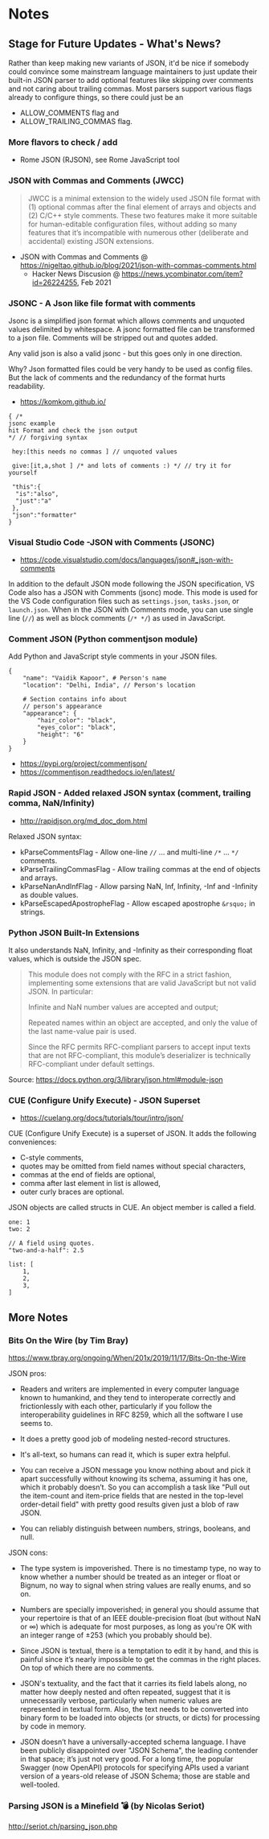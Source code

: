 # Notes

## Stage for Future Updates - What's News?

Rather than keep making new variants of JSON, it'd be nice if somebody could convince some mainstream language maintainers 
to just update their built-in JSON parser to add optional features like skipping over comments and not caring about trailing commas. Most parsers support various flags already to configure things, 
so there could just be an
- ALLOW_COMMENTS flag and 
- ALLOW_TRAILING_COMMAS flag.



### More flavors to check / add
- Rome JSON (RJSON), see Rome JavaScript tool

### JSON with Commas and Comments (JWCC) 

> JWCC is a minimal extension to the widely used JSON file format with (1) optional commas after the final element of arrays 
> and objects and (2) C/C++ style comments. These two features make it more suitable for human-editable configuration files, 
> without adding so many features that it’s incompatible with numerous other (deliberate and accidental) existing JSON extensions.

- JSON with Commas and Comments @ <https://nigeltao.github.io/blog/2021/json-with-commas-comments.html>
  - Hacker News Discusion @ <https://news.ycombinator.com/item?id=26224255>, Feb 2021

### JSONC - A Json like file format with comments

Jsonc is a simplified json format which allows comments and unquoted values delimited by whitespace. 
A jsonc formatted file can be transformed to a json file. Comments will be stripped out and quotes added.

Any valid json is also a valid jsonc - but this goes only in one direction.

Why? Json formatted files could be very handy to be used as config files. But the lack of comments and the redundancy of the format hurts readability. 

- <https://komkom.github.io/>

```
{ /*
jsonc example
hit Format and check the json output
*/ // forgiving syntax

 hey:[this needs no commas ] // unquoted values

 give:[it,a,shot ] /* and lots of comments :) */ // try it for yourself

 "this":{
  "is":"also",
  "just":"a"
 },
 "json":"formatter"
}
```

### Visual Studio Code -JSON with Comments (JSONC)

- <https://code.visualstudio.com/docs/languages/json#_json-with-comments>

In addition to the default JSON mode following the JSON specification, 
VS Code also has a JSON with Comments (jsonc) mode. 
This mode is used for the VS Code configuration files such as `settings.json`, `tasks.json`, or `launch.json`. 
When in the JSON with Comments mode, you can use single line (`//`) as well as block comments (`/* */`) 
as used in JavaScript. 


### Comment JSON   (Python commentjson module)

Add Python and JavaScript style comments in your JSON files.

```
{
    "name": "Vaidik Kapoor", # Person's name
    "location": "Delhi, India", // Person's location

    # Section contains info about
    // person's appearance
    "appearance": {
        "hair_color": "black",
        "eyes_color": "black",
        "height": "6"
    }
}
```

- <https://pypi.org/project/commentjson/>
- <https://commentjson.readthedocs.io/en/latest/>


### Rapid JSON - Added relaxed JSON syntax (comment, trailing comma, NaN/Infinity)

- <http://rapidjson.org/md_doc_dom.html>


Relaxed JSON syntax:

- kParseCommentsFlag -	Allow one-line `//` ... and multi-line `/*` ... `*/` comments.
- kParseTrailingCommasFlag	- Allow trailing commas at the end of objects and arrays.
- kParseNanAndInfFlag	- Allow parsing NaN, Inf, Infinity, -Inf and -Infinity as double values.
- kParseEscapedApostropheFlag	- Allow escaped apostrophe `&rsquo;` in strings.


### Python JSON Built-In Extensions

It also understands NaN, Infinity, and -Infinity as their corresponding float values, 
which is outside the JSON spec.

> This module does not comply with the RFC in a strict fashion, 
> implementing some extensions that are valid JavaScript but not valid JSON. In particular:
>
> Infinite and NaN number values are accepted and output;
>
> Repeated names within an object are accepted, and only the value of the last name-value pair is used.
>
> Since the RFC permits RFC-compliant parsers to accept input texts 
> that are not RFC-compliant, this module’s deserializer is technically RFC-compliant under default settings.

Source: <https://docs.python.org/3/library/json.html#module-json>


### CUE (Configure Unify Execute) - JSON Superset

- <https://cuelang.org/docs/tutorials/tour/intro/json/>

CUE (Configure Unify Execute) is a superset of JSON. It adds the following conveniences:

- C-style comments,
- quotes may be omitted from field names without special characters,
- commas at the end of fields are optional,
- comma after last element in list is allowed,
- outer curly braces are optional.

JSON objects are called structs in CUE. An object member is called a field.

```
one: 1
two: 2

// A field using quotes.
"two-and-a-half": 2.5

list: [
	1,
	2,
	3,
]
```


## More Notes

### Bits On the Wire (by Tim Bray)

<https://www.tbray.org/ongoing/When/201x/2019/11/17/Bits-On-the-Wire>

JSON pros:

- Readers and writers are implemented in every computer language known to humankind, and they tend to interoperate correctly and frictionlessly with each other, particularly if you follow the interoperability guidelines in RFC 8259, which all the software I use seems to.

- It does a pretty good job of modeling nested-record structures.

- It's all-text, so humans can read it, which is super extra helpful.

- You can receive a JSON message you know nothing about and pick it apart successfully without knowing its schema, assuming it has one, which it probably doesn’t. So you can accomplish a task like "Pull out the item-count and item-price fields that are nested in the top-level order-detail field" with pretty good results given just a blob of raw JSON.

- You can reliably distinguish between numbers, strings, booleans, and null.


JSON cons:

- The type system is impoverished. There is no timestamp type, no way to know whether a number should be treated as an integer or float or Bignum, no way to signal when string values are really enums, and so on.

- Numbers are specially impoverished; in general you should assume that your repertoire is that of an IEEE double-precision float (but without NaN or ∞) which is adequate for most purposes, as long as you're OK with an integer range of ±253 (which you probably should be).

- Since JSON is textual, there is a temptation to edit it by hand, and this is painful since it’s nearly impossible to get the commas in the right places. On top of which there are no comments.

- JSON's textuality, and the fact that it carries its field labels along, no matter how deeply nested and often repeated, suggest that it is unnecessarily verbose, particularly when numeric values are represented in textual form. Also, the text needs to be converted into binary form to be loaded into objects (or structs, or dicts) for processing by code in memory.

- JSON doesn’t have a universally-accepted schema language. I have been publicly disappointed over "JSON Schema", the leading contender in that space; it’s just not very good. For a long time, the popular Swagger (now OpenAPI) protocols for specifying APIs used a variant version of a years-old release of JSON Schema; those are stable and well-tooled.



### Parsing JSON is a Minefield 💣 (by Nicolas Seriot)

<http://seriot.ch/parsing_json.php>


